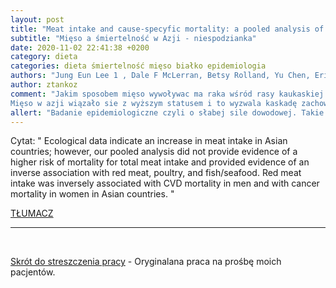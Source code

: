 ```yaml
---
layout: post
title: "Meat intake and cause-specyfic mortality: a pooled analysis of Asian prospective cohort studies"
subtitle: "Mięso a śmiertelność w Azji - niespodzianka"
date: 2020-11-02 22:41:38 +0200
category: dieta
categories: dieta śmiertelność mięso białko epidemiologia
authors: "Jung Eun Lee 1 , Dale F McLerran, Betsy Rolland, Yu Chen, Eric J Grant, Rajesh Vedanthan, Manami Inoue, Shoichiro Tsugane, Yu-Tang Gao, Ichiro Tsuji, Masako Kakizaki, Habibul Ahsan, Yoon-Ok Ahn, Wen-Harn Pan, Kotaro Ozasa, Keun-Young Yoo, Shizuka Sasazuki, Gong Yang, Takashi Watanabe, Yumi Sugawara, Faruque Parvez, Dong-Hyun Kim, Shao-Yuan Chuang, Waka Ohishi, Sue K Park, Ziding Feng, Mark Thornquist, Paolo Boffetta, Wei Zheng, Daehee Kang, John Potter, Rashmi Sinha"
author: ztankoz
comment: "Jakim sposobem mięso wywoływac ma raka wśród rasy kaukaskiej szczególnie zamieszkującej Europę i Ameryke Północna a działać dokładnie odwrotnie na azjatów?
Mięso w azji wiązało sie z wyższym statusem i to wyzwala kaskadę zachowań prozdrowotnych. W naszym kręgu kulturowym jedzenie mięsa staje sie przejawem odrzucenia wartości zdrowych lub manifestacje wolności łącznie z innymi zachowaniami antyzdrowotnymi."
allert: "Badanie epidemiologiczne czyli o słabej sile dowodowej. Takie badania opisują korelacje a nie przyczynowość"
---
```


Cytat: " Ecological data indicate an increase in meat intake in Asian countries; however, our pooled analysis did not provide evidence of a higher risk of mortality for total meat intake and provided evidence of an inverse association with red meat, poultry, and fish/seafood. Red meat intake was inversely associated with CVD mortality in men and with cancer mortality in women in Asian countries. "

[TŁUMACZ](https://www.deepl.com/translator#en/pl/%20Ecological%20data%20indicate%20an%20increase%20in%20meat%20intake%20in%20Asian%20countries%3B%20however%2C%20our%20pooled%20analysis%20did%20not%20provide%20evidence%20of%20a%20higher%20risk%20of%20mortality%20for%20total%20meat%20intake%20and%20provided%20evidence%20of%20an%20inverse%20association%20with%20red%20meat%2C%20poultry%2C%20and%20fish%5C%2Fseafood.%20Red%20meat%20intake%20was%20inversely%20associated%20with%20CVD%20mortality%20in%20men%20and%20with%20cancer%20mortality%20in%20women%20in%20Asian%20countries.)

<hr>
<br>

[Skrót do streszczenia pracy](https://pubmed.ncbi.nlm.nih.gov/23902788/) - Oryginalana praca na prośbę moich pacjentów.
